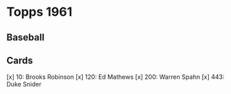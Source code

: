 # Topps 1961 
## Baseball

## Cards

[x] 10: Brooks Robinson
[x] 120: Ed Mathews
[x] 200: Warren Spahn
[x] 443: Duke Snider

